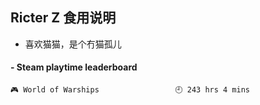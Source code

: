 ## Ricter Z 食用说明
- 喜欢猫猫，是个冇猫孤儿

<!-- steam-box start -->
#### - Steam playtime leaderboard
```text
🎮 World of Warships                 🕘 243 hrs 4 mins
```
<!-- Powered by https://github.com/YouEclipse/steam-box . -->
<!-- steam-box end -->
